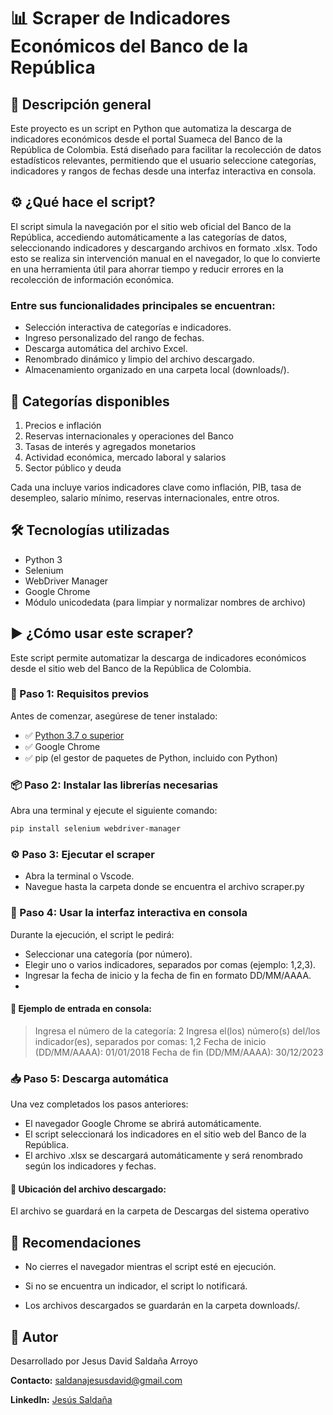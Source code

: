 # 📊 Scraper de Indicadores Económicos del Banco de la República
## 🧠 Descripción general
Este proyecto es un script en Python que automatiza la descarga de indicadores económicos desde el portal Suameca del Banco de la República de Colombia. Está diseñado para facilitar la recolección de datos estadísticos relevantes, permitiendo que el usuario seleccione categorías, indicadores y rangos de fechas desde una interfaz interactiva en consola.

## ⚙️ ¿Qué hace el script?
El script simula la navegación por el sitio web oficial del Banco de la República, accediendo automáticamente a las categorías de datos, seleccionando indicadores y descargando archivos en formato .xlsx. Todo esto se realiza sin intervención manual en el navegador, lo que lo convierte en una herramienta útil para ahorrar tiempo y reducir errores en la recolección de información económica.

### Entre sus funcionalidades principales se encuentran:
- Selección interactiva de categorías e indicadores.
- Ingreso personalizado del rango de fechas.
- Descarga automática del archivo Excel.
- Renombrado dinámico y limpio del archivo descargado.
- Almacenamiento organizado en una carpeta local (downloads/).

## 📂 Categorías disponibles
1. Precios e inflación
2. Reservas internacionales y operaciones del Banco
3. Tasas de interés y agregados monetarios
4. Actividad económica, mercado laboral y salarios
5. Sector público y deuda

Cada una incluye varios indicadores clave como inflación, PIB, tasa de desempleo, salario mínimo, reservas internacionales, entre otros.

## 🛠 Tecnologías utilizadas
- Python 3
- Selenium
- WebDriver Manager
- Google Chrome
- Módulo unicodedata (para limpiar y normalizar nombres de archivo)

## ▶️ ¿Cómo usar este scraper?

Este script permite automatizar la descarga de indicadores económicos desde el sitio web del Banco de la República de Colombia.


### 🧱 Paso 1: Requisitos previos

Antes de comenzar, asegúrese de tener instalado:

- ✅ [Python 3.7 o superior](https://www.python.org/downloads/)
- ✅ Google Chrome
- ✅ pip (el gestor de paquetes de Python, incluido con Python)


### 📦 Paso 2: Instalar las librerías necesarias

Abra una terminal y ejecute el siguiente comando:

```bash
pip install selenium webdriver-manager
```
### ⚙️ Paso 3: Ejecutar el scraper

- Abra la terminal o Vscode.
- Navegue hasta la carpeta donde se encuentra el archivo scraper.py

### 💬 Paso 4: Usar la interfaz interactiva en consola
Durante la ejecución, el script le pedirá:

- Seleccionar una categoría (por número).
- Elegir uno o varios indicadores, separados por comas (ejemplo: 1,2,3).
- Ingresar la fecha de inicio y la fecha de fin en formato DD/MM/AAAA.
- 
#### 📌 Ejemplo de entrada en consola:
> Ingresa el número de la categoría: 2
> Ingresa el(los) número(s) del/los indicador(es), separados por comas: 1,2
> Fecha de inicio (DD/MM/AAAA): 01/01/2018
> Fecha de fin (DD/MM/AAAA): 30/12/2023

### 📥 Paso 5: Descarga automática
Una vez completados los pasos anteriores:
- El navegador Google Chrome se abrirá automáticamente.
- El script seleccionará los indicadores en el sitio web del Banco de la República.
- El archivo .xlsx se descargará automáticamente y será renombrado según los indicadores y fechas.

#### 📂 Ubicación del archivo descargado:
El archivo se guardará en la carpeta de Descargas del sistema operativo

## 📌 Recomendaciones
- No cierres el navegador mientras el script esté en ejecución.

- Si no se encuentra un indicador, el script lo notificará.

- Los archivos descargados se guardarán en la carpeta downloads/.

## 👤 Autor
Desarrollado por Jesus David Saldaña Arroyo

**Contacto:** saldanajesusdavid@gmail.com

**LinkedIn:** [Jesús Saldaña](https://www.linkedin.com/in/jesus-david-saldaña-arroyo-41b43718a)
